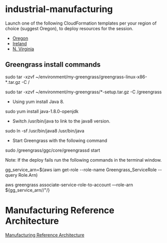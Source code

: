 # industrial-manufacturing

Launch one of the following CloudFormation templates per your region of choice (suggest Oregon), to deploy resources for the session.

  * [Oregon](https://us-west-2.console.aws.amazon.com/cloudformation/home?region=us-west-2#/stacks/create/review?templateURL=https://s3-us-west-2.amazonaws.com/industrial-architecture-workshop-us-west-2/2019-06-04/cfn-iiot-workshop.json&stackName=IIoTWS)
  * [Ireland](https://eu-west-1.console.aws.amazon.com/cloudformation/home?region=eu-west-1#/stacks/create/review?templateURL=https://s3-eu-west-1.amazonaws.com/industrial-architecture-workshop-eu-west-1/2019-06-04/cfn-iiot-workshop.json&stackName=IIoTWS)
  * [N. Virginia](https://us-east-1.console.aws.amazon.com/cloudformation/home?region=us-east-1#/stacks/create/review?templateURL=https://s3.amazonaws.com/industrial-architecture-workshop-us-east-1/2019-06-04/cfn-iiot-workshop.json&stackName=IIoTWS)
  
## Greengrass install commands

sudo tar -xzvf ~/environment/my-greengrass/greengrass-linux-x86-*.tar.gz -C /

sudo tar -xzvf ~/environment/my-greengrass/*-setup.tar.gz -C /greengrass

* Using yum install Java 8.

sudo yum install java-1.8.0-openjdk

* Switch /usr/bin/java to link to the java8 version.

sudo ln -sf /usr/bin/java8 /usr/bin/java

* Start Greengrass with the following command

sudo /greengrass/ggc/core/greengrassd start


Note: If the deploy fails run the following commands  in the terminal window.

gg_service_arn=$(aws iam get-role --role-name Greengrass_ServiceRole --query Role.Arn)

aws greengrass associate-service-role-to-account —role-arn ${gg_service_arn//\"/}




# Manufacturing Reference Architecture

[Manufacturing Reference Architecture](https://awsreferencearchitecture.com/manufacturing/)
